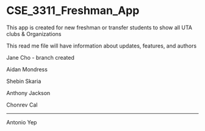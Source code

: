 # CSE_3311_Freshman_App

This app is created for new freshman or transfer students to show all UTA clubs & Organizations 

This read me file will have information about updates, features, and authors

Jane Cho - branch created

Aidan Mondress

Shebin Skaria

Anthony Jackson

Chonrev Cal
_______________________________________________________________________________________________________
Antonio Yep


